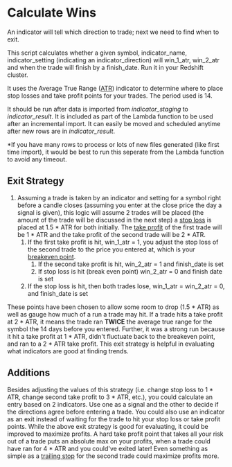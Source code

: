 # Calculate Wins
An indicator will tell which direction to trade; next we need to find when to exit.

This script calculates whether a given symbol, indicator_name, indicator_setting (indicating an indicator_direction) will win_1_atr, win_2_atr and when the trade will finish by a finish_date.  Run it in your Redshift cluster.

It uses the Average True Range ([ATR](https://www.investopedia.com/terms/a/atr.asp)) indicator to determine where to place stop losses and take profit points for your trades.  The period used is 14.

It should be run after data is imported from *indicator_staging* to *indicator_result*.  It is included as part of the Lambda function to be used after an incremental import.  It can easily be moved and scheduled anytime after new rows are in *indicator_result*.

*If you have many rows to process or lots of new files generated (like first time import), it would be best to run this seperate from the Lambda function to avoid any timeout.

## Exit Strategy
1. Assuming a trade is taken by an indicator and setting for a symbol right before a candle closes (assuming you enter at the close price the day a signal is given), this logic will assume 2 trades will be placed (the amount of the trade will be discussed in the next step) a [stop loss](https://www.investopedia.com/terms/s/stop-lossorder.asp) is placed at 1.5 * ATR for both initially.  The [take profit](https://www.investopedia.com/terms/t/take-profitorder.asp) of the first trade will be 1 * ATR and the take profit of the second trade will be 2 * ATR.
   1. If the first take profit is hit, win_1_atr = 1, you adjust the stop loss of the second trade to the price you entered at, which is your [breakeven point](https://www.investopedia.com/terms/b/breakevenpoint.asp).
      1. If the second take profit is hit, win_2_atr = 1 and finish_date is set
      1. If stop loss is hit (break even point) win_2_atr = 0 and finish date is set
   1. If the stop loss is hit, then both trades lose, win_1_atr = win_2_atr = 0, and finish_date is set

These points have been chosen to allow some room to drop (1.5 * ATR) as well as gauge how much of a run a trade may hit.  If a trade hits a take profit at 2 * ATR, it means the trade ran **TWICE** the average true range for the symbol the 14 days before you entered.  Further, it was a strong run because it hit a take profit at 1 * ATR, didn't fluctuate back to the breakeven point, and ran to a 2 * ATR take profit.  This exit strategy is helpful in evaluating what indicators are good at finding trends.

## Additions
Besides adjusting the values of this strategy (i.e. change stop loss to 1 * ATR, change second take profit to 3 * ATR, etc.), you could calculate an entry based on 2 indicators.  Use one as a signal and the other to decide if the directions agree before entering a trade.  You could also use an indicator as an exit instead of waiting for the trade to hit your stop loss or take profit points.  While the above exit strategy is good for evaluating, it could be improved to maximize profits.  A hard take profit point that takes all your risk out of a trade puts an absolute max on your profits, when a trade could have ran for 4 * ATR and you could've exited later!  Even something as simple as a [trailing stop](https://www.investopedia.com/terms/t/trailingstop.asp) for the second trade could maximize profits more.

